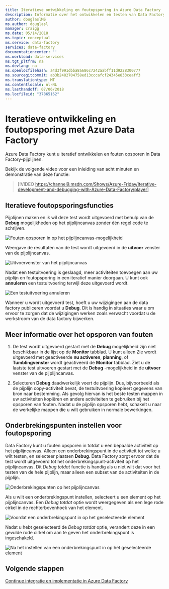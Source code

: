 ```yaml
---
title: Iteratieve ontwikkeling en foutopsporing in Azure Data Factory | Microsoft Docs
description: Informatie over het ontwikkelen en testen van Data Factory-pijplijnen iteratief in Azure portal.
author: douglaslMS
ms.author: douglasl
manager: craigg
ms.date: 05/14/2018
ms.topic: conceptual
ms.service: data-factory
services: data-factory
documentationcenter: ''
ms.workload: data-services
ms.tgt_pltfrm: na
ms.devlang: na
ms.openlocfilehash: a4d3f991dbba8a686c7242aabff11d9228300777
ms.sourcegitcommit: ab3b2482704758ed13cccafcf24345e833ceaff3
ms.translationtype: MT
ms.contentlocale: nl-NL
ms.lasthandoff: 07/06/2018
ms.locfileid: "37865162"
---
```

# <a name="iterative-development-and-debugging-with-azure-data-factory"></a>Iteratieve ontwikkeling en foutopsporing met Azure Data Factory

Azure Data Factory kunt u iteratief ontwikkelen en fouten opsporen in Data Factory-pijplijnen.

Bekijk de volgende video voor een inleiding van acht minuten en demonstratie van deze functie:

> [!VIDEO https://channel9.msdn.com/Shows/Azure-Friday/Iterative-development-and-debugging-with-Azure-Data-Factory/player]

## <a name="iterative-debugging-features"></a>Iteratieve foutopsporingsfuncties
Pijplijnen maken en ik wil deze test wordt uitgevoerd met behulp van de **Debug** mogelijkheden op het pijplijncanvas zonder één regel code te schrijven.

![Fouten opsporen in op het pijplijncanvas-mogelijkheid](media/iterative-development-debugging/iterative-development-image1.png)

Weergave de resultaten van de test wordt uitgevoerd in de **uitvoer** venster van de pijplijncanvas.

![Uitvoervenster van het pijplijncanvas](media/iterative-development-debugging/iterative-development-image2.png)

Nadat een testuitvoering is geslaagd, meer activiteiten toevoegen aan uw pijplijn en foutopsporing in een iteratief manier doorgaan. U kunt ook **annuleren** een testuitvoering terwijl deze uitgevoerd wordt.

![Een testuitvoering annuleren](media/iterative-development-debugging/iterative-development-image3.png)

Wanneer u wordt uitgevoerd test, hoeft u uw wijzigingen aan de data factory publiceren voordat u **Debug**. Dit is handig in situaties waar u om ervoor te zorgen dat de wijzigingen werken zoals verwacht voordat u de werkstroom van de data factory bijwerken.

## <a name="more-info-about-debugging"></a>Meer informatie over het opsporen van fouten

1. De test wordt uitgevoerd gestart met de **Debug** mogelijkheid zijn niet beschikbaar in de lijst op de **Monitor** tabblad. U kunt alleen Zie wordt uitgevoerd met geactiveerde **nu activeren**, **planning**, of **Tumblingvenster** wordt geactiveerd de **Monitor** tabblad. Ziet u de laatste test uitvoeren gestart met de **Debug** -mogelijkheid in de **uitvoer** venster van de pijplijncanvas.

2. Selecteren **Debug** daadwerkelijk voert de pijplijn. Dus, bijvoorbeeld als de pijplijn copy-activiteit bevat, de testuitvoering kopieert gegevens van bron naar bestemming. Als gevolg hiervan is het beste testen mappen in uw activiteiten kopiëren en andere activiteiten te gebruiken bij het opsporen van fouten. Nadat u de pijplijn opsporen hebt, schakelt u naar de werkelijke mappen die u wilt gebruiken in normale bewerkingen.

## <a name="setting-breakpoints-for-debugging"></a>Onderbrekingspunten instellen voor foutopsporing

Data Factory kunt u fouten opsporen in totdat u een bepaalde activiteit op het pijplijncanvas. Alleen een onderbrekingspunt in de activiteit tot welke u wilt testen, en selecteer plaatsen **Debug**. Data Factory zorgt ervoor dat de test wordt uitgevoerd tot het onderbrekingspunt-activiteit op het pijplijncanvas. Dit *Debug totdat* functie is handig als u niet wilt dat voor het testen van de hele pijplijn, maar alleen een subset van de activiteiten in de pijplijn.

![Onderbrekingspunten op het pijplijncanvas](media/iterative-development-debugging/iterative-development-image4.png)

Als u wilt een onderbrekingspunt instellen, selecteert u een element op het pijplijncanvas. Een *Debug totdat* optie wordt weergegeven als een lege rode cirkel in de rechterbovenhoek van het element.

![Voordat een onderbrekingspunt in op het geselecteerde element](media/iterative-development-debugging/iterative-development-image5.png)

Nadat u hebt geselecteerd de *Debug totdat* optie, verandert deze in een gevulde rode cirkel om aan te geven het onderbrekingspunt is ingeschakeld.

![Na het instellen van een onderbrekingspunt in op het geselecteerde element](media/iterative-development-debugging/iterative-development-image6.png)

## <a name="next-steps"></a>Volgende stappen
[Continue integratie en implementatie in Azure Data Factory](continuous-integration-deployment.md)
